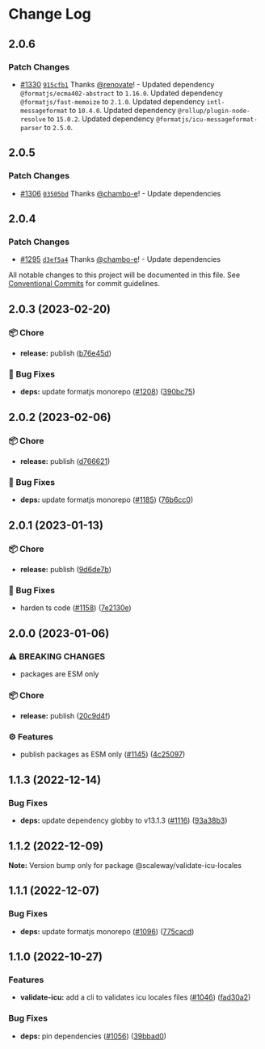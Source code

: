 # Change Log

## 2.0.6

### Patch Changes

- [#1330](https://github.com/scaleway/scaleway-lib/pull/1330) [`915cfb1`](https://github.com/scaleway/scaleway-lib/commit/915cfb19b6490a29c7a512ad84fb3ef72b91d959) Thanks [@renovate](https://github.com/apps/renovate)! - Updated dependency `@formatjs/ecma402-abstract` to `1.16.0`.
  Updated dependency `@formatjs/fast-memoize` to `2.1.0`.
  Updated dependency `intl-messageformat` to `10.4.0`.
  Updated dependency `@rollup/plugin-node-resolve` to `15.0.2`.
  Updated dependency `@formatjs/icu-messageformat-parser` to `2.5.0`.

## 2.0.5

### Patch Changes

- [#1306](https://github.com/scaleway/scaleway-lib/pull/1306) [`03505bd`](https://github.com/scaleway/scaleway-lib/commit/03505bdaccc301ff04e5bc04207c3d8e2b02c6e7) Thanks [@chambo-e](https://github.com/chambo-e)! - Update dependencies

## 2.0.4

### Patch Changes

- [#1295](https://github.com/scaleway/scaleway-lib/pull/1295) [`d3ef5a4`](https://github.com/scaleway/scaleway-lib/commit/d3ef5a460fa496d23d3e376128e88042d52baed8) Thanks [@chambo-e](https://github.com/chambo-e)! - Update dependencies

All notable changes to this project will be documented in this file.
See [Conventional Commits](https://conventionalcommits.org) for commit guidelines.

## 2.0.3 (2023-02-20)

### :package: Chore

- **release:** publish ([b76e45d](https://github.com/scaleway/scaleway-lib/commit/b76e45dff6602c566e69343c1ddddfc304d20f92))

### :bug: Bug Fixes

- **deps:** update formatjs monorepo ([#1208](https://github.com/scaleway/scaleway-lib/issues/1208)) ([390bc75](https://github.com/scaleway/scaleway-lib/commit/390bc75dfa2833b30c7ac85d76e0832b8aead5b6))

## 2.0.2 (2023-02-06)

### :package: Chore

- **release:** publish ([d766621](https://github.com/scaleway/scaleway-lib/commit/d766621aa3de6d5eaa102d111556d838563f5dd9))

### :bug: Bug Fixes

- **deps:** update formatjs monorepo ([#1185](https://github.com/scaleway/scaleway-lib/issues/1185)) ([76b6cc0](https://github.com/scaleway/scaleway-lib/commit/76b6cc00c39aee23a576f92487065eae5ad0cb6c))

## 2.0.1 (2023-01-13)

### :package: Chore

- **release:** publish ([9d6de7b](https://github.com/scaleway/scaleway-lib/commit/9d6de7b63065f53774cb64b0e5a46a868dc9933a))

### :bug: Bug Fixes

- harden ts code ([#1158](https://github.com/scaleway/scaleway-lib/issues/1158)) ([7e2130e](https://github.com/scaleway/scaleway-lib/commit/7e2130ea4c2a079c69ec49b27444daa8f6076d03))

## 2.0.0 (2023-01-06)

### ⚠ BREAKING CHANGES

- packages are ESM only

### :package: Chore

- **release:** publish ([20c9d4f](https://github.com/scaleway/scaleway-lib/commit/20c9d4fb39822245252bf362bc7a8d26127e511d))

### :gear: Features

- publish packages as ESM only ([#1145](https://github.com/scaleway/scaleway-lib/issues/1145)) ([4c25097](https://github.com/scaleway/scaleway-lib/commit/4c25097254a5ba7f0a5dbb6fdf5d6578a75f777a))

## 1.1.3 (2022-12-14)

### Bug Fixes

- **deps:** update dependency globby to v13.1.3 ([#1116](https://github.com/scaleway/scaleway-lib/issues/1116)) ([93a38b3](https://github.com/scaleway/scaleway-lib/commit/93a38b37611e9e94c71b0f1a3a2067a53127a488))

## 1.1.2 (2022-12-09)

**Note:** Version bump only for package @scaleway/validate-icu-locales

## 1.1.1 (2022-12-07)

### Bug Fixes

- **deps:** update formatjs monorepo ([#1096](https://github.com/scaleway/scaleway-lib/issues/1096)) ([775cacd](https://github.com/scaleway/scaleway-lib/commit/775cacd387257768d90f27419769f3034abb7ce0))

## 1.1.0 (2022-10-27)

### Features

- **validate-icu:** add a cli to validates icu locales files ([#1046](https://github.com/scaleway/scaleway-lib/issues/1046)) ([fad30a2](https://github.com/scaleway/scaleway-lib/commit/fad30a22e76dbc7614544da373cb7856113b4d38))

### Bug Fixes

- **deps:** pin dependencies ([#1056](https://github.com/scaleway/scaleway-lib/issues/1056)) ([39bbad0](https://github.com/scaleway/scaleway-lib/commit/39bbad0917edae566272231b7a25facd27066be0))

